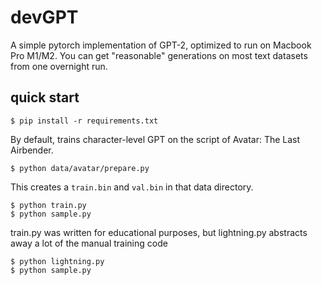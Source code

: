 # devGPT

A simple pytorch implementation of GPT-2, optimized to run on Macbook Pro M1/M2. You can get "reasonable" generations on most text datasets from one overnight run.

## quick start

```
$ pip install -r requirements.txt
```

By default, trains character-level GPT on the script of Avatar: The Last Airbender.

```
$ python data/avatar/prepare.py
```

This creates a `train.bin` and `val.bin` in that data directory.

```
$ python train.py
$ python sample.py
```

train.py was written for educational purposes, but lightning.py abstracts away a lot of the manual training code

```
$ python lightning.py
$ python sample.py
```
